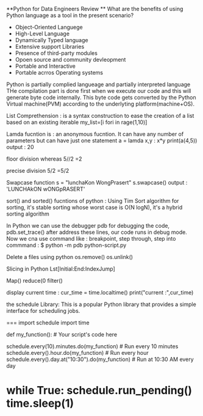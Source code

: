 **Python for Data Engineers Review
**
What are the benefits of using Python language as a tool in the present scenario?
- Object-Oriented Languege
- High-Level Language
- Dynamically Typed language
- Extensive support Libraries
- Presence of third-party modules
- Opoen source and community devleopment
- Portable and Interactive
- Portable acrros Operating systems

Python is partially complied langueage and partially interpreted language 
THe compilation part is done first when we execute our code and this will generate byte code internally. This byte code gets converted by the Python Virtual machine(PVM) according to the underlyting platform(machine+OS).

List Comprethension : is a syntax construction to ease the creation of a list based on an existing iterable 
my_list=[i fori in rage(1,10)]


Lamda fucntion is : an anonymous fucntion. It can have any number of parameters but can have just one statement 
a = lamda x,y : x*y
print(a(4,5))
output : 20


floor division whereas 
5//2 =2

precise division 
5/2 =5/2 

Swapcase function 
s = "lunchaKon WongPrasert"
s.swapcase()
output : 'LUNCHAkON wONGpRASERT'

sort() and sorted() fucntions of python 
: Using Tim Sort algorithm for sorting, it's stable sorting whose worst case is O(N logN), it's a hybrid sorting algorithm

In Python we can use the debugger pdb for debugging the code, 
pdb.set_trace()
after address these lines, our code runs in debug mode. Now we cna use command like : breakpoint, step through, step into 
commmand : $ python -m pdb python-script.py

Delete a files using python 
os.remove()
os.unlink()


Slicing in Python 
Lst[Initial:End:IndexJump]


Map()
reduce(0
filter()

display current time : 
cur_time = time.localtime()
print("current :",cur_time)

the schedule Library:
This is a popular Python library that provides a simple interface for scheduling jobs.

===
import schedule
import time

def my_function():
    # Your script's code here

schedule.every(10).minutes.do(my_function)  # Run every 10 minutes
schedule.every().hour.do(my_function)  # Run every hour
schedule.every().day.at("10:30").do(my_function)  # Run at 10:30 AM every day

while True:
    schedule.run_pending()
    time.sleep(1)
===


